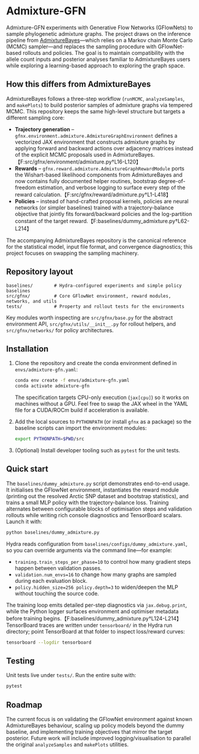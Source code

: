 # Admixture-GFN

Admixture-GFN experiments with Generative Flow Networks (GFlowNets) to sample
phylogenetic admixture graphs. The project draws on the inference pipeline from
[AdmixtureBayes](https://github.com/avaughn271/AdmixtureBayes)—which relies on a
Markov chain Monte Carlo (MCMC) sampler—and replaces the sampling procedure with
GFlowNet-based rollouts and policies. The goal is to maintain compatibility with
the allele count inputs and posterior analyses familiar to AdmixtureBayes users
while exploring a learning-based approach to exploring the graph space.

## How this differs from AdmixtureBayes

AdmixtureBayes follows a three-step workflow (`runMCMC`, `analyzeSamples`, and
`makePlots`) to build posterior samples of admixture graphs via tempered MCMC.
This repository keeps the same high-level structure but targets a different
sampling core:

* **Trajectory generation** – `gfnx.environment.admixture.AdmixtureGraphEnvironment`
  defines a vectorized JAX environment that constructs admixture graphs by
  applying forward and backward actions over adjacency matrices instead of the
  explicit MCMC proposals used in AdmixtureBayes.【F:src/gfnx/environment/admixture.py†L16-L120】
* **Rewards** – `gfnx.reward.admixture.AdmixtureGraphRewardModule` ports the
  Wishart-based likelihood components from AdmixtureBayes and now contains
  fully documented helper routines, bootstrap degree-of-freedom estimation,
  and verbose logging to surface every step of the reward calculation.【F:src/gfnx/reward/admixture.py†L1-L418】
* **Policies** – instead of hand-crafted proposal kernels, policies are neural
  networks (or simpler baselines) trained with a trajectory-balance objective
  that jointly fits forward/backward policies and the log-partition constant of
  the target reward.【F:baselines/dummy_admixture.py†L62-L214】

The accompanying AdmixtureBayes repository is the canonical reference for the
statistical model, input file format, and convergence diagnostics; this project
focuses on swapping the sampling machinery.

## Repository layout

```
baselines/        # Hydra-configured experiments and simple policy baselines
src/gfnx/         # Core GFlowNet environment, reward modules, networks, and utils
tests/            # Property and rollout tests for the environments
```

Key modules worth inspecting are `src/gfnx/base.py` for the abstract environment
API, `src/gfnx/utils/__init__.py` for rollout helpers, and `src/gfnx/networks/`
for policy architectures.

## Installation

1. Clone the repository and create the conda environment defined in
   `envs/admixture-gfn.yaml`:

   ```bash
   conda env create -f envs/admixture-gfn.yaml
   conda activate admixture-gfn
   ```

   The specification targets CPU-only execution (`jax[cpu]`) so it works on
   machines without a GPU. Feel free to swap the JAX wheel in the YAML file for
   a CUDA/ROCm build if acceleration is available.

2. Add the local sources to `PYTHONPATH` (or install `gfnx` as a package) so the
   baseline scripts can import the environment modules:

   ```bash
   export PYTHONPATH=$PWD/src
   ```

3. (Optional) Install developer tooling such as `pytest` for the unit tests.

## Quick start

The `baselines/dummy_admixture.py` script demonstrates end-to-end usage. It
initialises the GFlowNet environment, instantiates the reward module (printing
out the resolved Arctic SNP dataset and bootstrap statistics), and trains a
small MLP policy with the trajectory-balance loss. Training alternates between
configurable blocks of optimisation steps and validation rollouts while writing
rich console diagnostics and TensorBoard scalars. Launch it with:

```bash
python baselines/dummy_admixture.py
```

Hydra reads configuration from `baselines/configs/dummy_admixture.yaml`, so you
can override arguments via the command line—for example:

* `training.train_steps_per_phase=10` to control how many gradient steps happen
  between validation passes.
* `validation.num_envs=16` to change how many graphs are sampled during each
  evaluation block.
* `policy.hidden_size=256 policy.depth=3` to widen/deepen the MLP without
  touching the source code.

The training loop emits detailed per-step diagnostics via `jax.debug.print`,
while the Python logger surfaces environment and optimiser metadata before
training begins.【F:baselines/dummy_admixture.py†L124-L214】 TensorBoard traces
are written under `tensorboard/` in the Hydra run directory; point TensorBoard
at that folder to inspect loss/reward curves:

```bash
tensorboard --logdir tensorboard
```

## Testing

Unit tests live under `tests/`. Run the entire suite with:

```bash
pytest
```

## Roadmap

The current focus is on validating the GFlowNet environment against known
AdmixtureBayes behaviour, scaling up policy models beyond the dummy baseline,
and implementing training objectives that mirror the target posterior. Future
work will include improved logging/visualisation to parallel the original
`analyzeSamples` and `makePlots` utilities.
